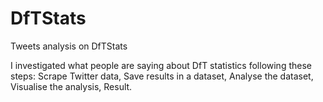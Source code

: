 # DfTStats
Tweets analysis on DfTStats

I investigated what people are saying about DfT statistics following these steps:
Scrape Twitter data, Save results in a dataset, Analyse the dataset, Visualise the analysis, Result.
